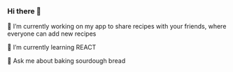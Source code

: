 ### Hi there 👋
🔭 I’m currently working on my app to share recipes with your friends, where everyone can add new recipes

🌱 I’m currently learning REACT

💬 Ask me about baking sourdough bread

<!--
**l-przybylka/l-przybylka** is a ✨ _special_ ✨ repository because its `README.md` (this file) appears on your GitHub profile.

Here are some ideas to get you started:

- n ...
-  ...
- 👯 I’m looking to collaborate on ...
- 🤔 I’m looking for help with ...
-  ...
- 📫 How to reach me: ...
- 😄 Pronouns: ...
- ⚡ Fun fact: ...
-->

